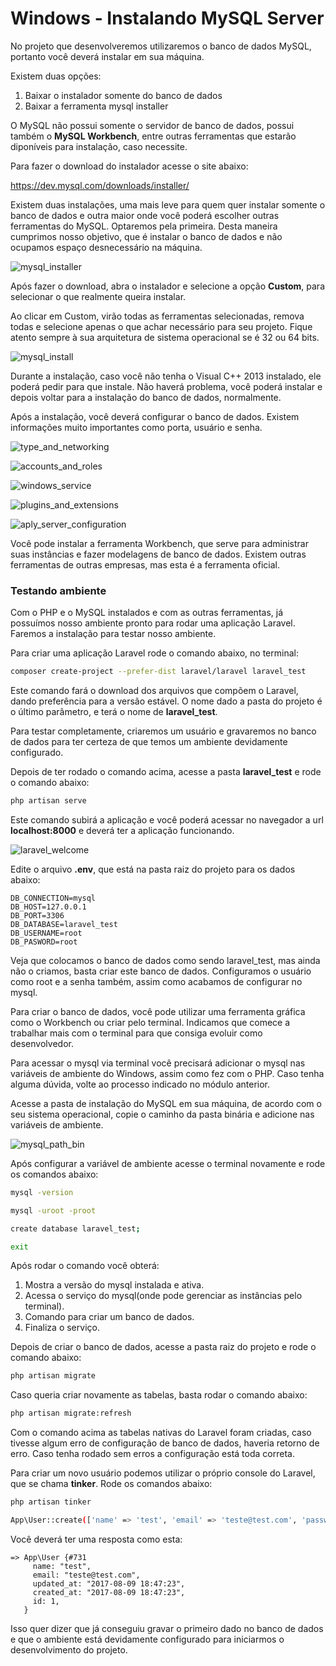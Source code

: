 # Windows - Instalando MySQL Server

No projeto que desenvolveremos utilizaremos o banco de dados MySQL, portanto você deverá instalar em sua máquina.

Existem duas opções:

1. Baixar o instalador somente do banco de dados
2. Baixar a ferramenta mysql installer

O MySQL não possui somente o servidor de banco de dados, possui também o **MySQL Workbench**, entre outras ferramentas que estarão diponíveis para instalação, caso necessite.

Para fazer o download do instalador acesse o site abaixo:

<https://dev.mysql.com/downloads/installer/>

Existem duas instalações, uma mais leve para quem quer instalar somente o banco de dados e outra maior onde você poderá escolher outras ferramentas do MySQL. Optaremos pela primeira. Desta maneira cumprimos nosso objetivo, que é instalar o banco de dados e não ocupamos espaço desnecessário na máquina.

![mysql_installer](./images/mysql_installer.png "mysql_installer")

Após fazer o download, abra o instalador e selecione a opção **Custom**, para selecionar o que realmente queira instalar.

Ao clicar em Custom, virão todas as ferramentas selecionadas, remova todas e selecione apenas o que achar necessário para seu projeto. Fique atento sempre à sua arquitetura de sistema operacional se é 32 ou 64 bits.

![mysql_install](./images/mysql_install.png "mysql_install")

Durante a instalação, caso você não tenha o Visual C++ 2013 instalado, ele poderá pedir para que instale. Não haverá problema, você poderá instalar e depois voltar para a instalação do banco de dados, normalmente.

Após a instalação, você deverá configurar o banco de dados. Existem informações muito importantes como porta, usuário e senha.

![type_and_networking](./images/type_and_networking.png "type_and_networking")

![accounts_and_roles](./images/accounts_and_roles.png "accounts_and_roles")

![windows_service](./images/windows_service.png "windows_service")

![plugins_and_extensions](./images/plugins_and_extensions.png "plugins_and_extensions")

![aply_server_configuration](./images/aply_server_configuration.png "aply_server_configuration")

Você pode instalar a ferramenta Workbench, que serve para administrar suas instâncias e fazer modelagens de banco de dados. Existem outras ferramentas de outras empresas, mas esta é a ferramenta oficial.

### Testando ambiente

Com o PHP e o MySQL instalados e com as outras ferramentas, já possuímos nosso ambiente pronto para rodar uma aplicação Laravel. Faremos a instalação para testar nosso ambiente.

Para criar uma aplicação Laravel rode o comando abaixo, no terminal:

```sh
composer create-project --prefer-dist laravel/laravel laravel_test
```

Este comando fará o download dos arquivos que compõem o Laravel, dando preferência para a versão estável. O nome dado a pasta do projeto é o último parâmetro, e terá o nome de **laravel_test**.

Para testar completamente, criaremos um usuário e gravaremos no banco de dados para ter certeza de que temos um ambiente devidamente configurado.

Depois de ter rodado o comando acima, acesse a pasta **laravel_test** e rode o comando abaixo:

```sh
php artisan serve
```

Este comando subirá a aplicação e você poderá acessar no navegador a url **localhost:8000** e deverá ter a aplicação funcionando.

![laravel_welcome](./images/laravel_welcome.png "laravel_welcome")

Edite o arquivo **.env**, que está na pasta raiz do projeto para os dados abaixo:

```
DB_CONNECTION=mysql
DB_HOST=127.0.0.1
DB_PORT=3306
DB_DATABASE=laravel_test
DB_USERNAME=root
DB_PASWORD=root
```

Veja que colocamos o banco de dados como sendo laravel_test, mas ainda não o criamos, basta criar este banco de dados. Configuramos o usuário como root e a senha também, assim como acabamos de configurar no mysql.

Para criar o banco de dados, você pode utilizar uma ferramenta gráfica como o Workbench ou criar pelo terminal. Indicamos que comece a trabalhar mais com o terminal para que consiga evoluir como desenvolvedor.

Para acessar o mysql via terminal você precisará adicionar o mysql nas variáveis de ambiente do Windows, assim como fez com o PHP. Caso tenha alguma dúvida, volte ao processo indicado no módulo anterior.

Acesse a pasta de instalação do MySQL em sua máquina, de acordo com o seu sistema operacional, copie o caminho da pasta binária e adicione nas variáveis de ambiente.

![mysql_path_bin](./images/mysql_path_bin.png "mysql_path_bin")

Após configurar a variável de ambiente acesse o terminal novamente e rode os comandos abaixo:

```sh
mysql -version

mysql -uroot -proot

create database laravel_test;

exit
```
Após rodar o comando você obterá:

1. Mostra a versão do mysql instalada e ativa.
2. Acessa o serviço do mysql(onde pode gerenciar as instâncias pelo terminal).
3. Comando para criar um banco de dados.
4. Finaliza o serviço.

Depois de criar o banco de dados, acesse a pasta raiz do projeto e rode o comando abaixo:

```sh
php artisan migrate
```

Caso queria criar novamente as tabelas, basta rodar o comando abaixo:

```sh
php artisan migrate:refresh
```

Com o comando acima as tabelas nativas do Laravel foram criadas, caso tivesse algum erro de configuração de banco de dados, haveria retorno de erro. Caso tenha rodado sem erros a configuração está toda correta.

Para criar um novo usuário podemos utilizar o próprio console do Laravel, que se chama **tinker**. Rode os comandos abaixo:

```sh
php artisan tinker

App\User::create(['name' => 'test', 'email' => 'teste@test.com', 'password' => '123']);
```

Você deverá ter uma resposta como esta:

```
=> App\User {#731
     name: "test",
     email: "teste@test.com",
     updated_at: "2017-08-09 18:47:23",
     created_at: "2017-08-09 18:47:23",
     id: 1,
   }
```

Isso quer dizer que já conseguiu gravar o primeiro dado no banco de dados e que o ambiente está devidamente configurado para iniciarmos o desenvolvimento do projeto.